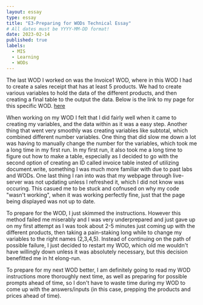 ```yaml
---
layout: essay
type: essay
title: "E3-Preparing for WODs Technical Essay"
# All dates must be YYYY-MM-DD format!
date: 2023-02-14
published: true
labels:
  - MIS
  - Learning
  - WODs
---
```

The last WOD I worked on was the Invoice1 WOD, where in this WOD I had to create a sales receipt that has at least 5 products. We had to create various variables to hold the data of the different products, and then creating a final table to the output the data.
Below is the link to my page for this specific WOD. 
[here](https://github.com/xlin-4243/ITM352_S23_repo/WODs/Invoice1)

When working on my WOD I felt that I did fairly well when it came to creating my variables, and the data within as it was a easy step. Another thing that went very smoothly was creating variables like subtotal, which combined different number variables. One thing that did slow me down a lot was having to manually change the number for the variables, which took me a long time in my first run. In my first run, it also took me a long time to figure out how to make a table, especially as I decided to go with the second option of creating an ID called invoice table insted of utilizing document.write, something I was much more familiar with due to past labs and WODs. One last thing I ran into was that my webpage through live-server was not updating unless I refreshed it, which I did not know was occuring. This casued me to be stuck and cofnused on why my code "wasn't working", when it was working perfectly fine, just that the page being displayed was not up to date. 

To prepare for the WOD, I just skimmed the instructions. However this method failed me miserably and I was very underprepared and just gave up on my first attempt as I was took about 2-5 minutes just coming up with the different products, then taking a pain-staking long while to change my variables to the right names (2,3,4,5). Instead of continuing on the path of possible failure, I just decided to restart my WOD, which old me wouldn't have willingly down unless it was absolutely necessary, but this decision benefitted me in ht elong-run. 

To prepare for my next WOD better, I am definitely going to read my WOD instructions more thoroughly next time, as well as preparing for possible prompts ahead of time, so I don't have to waste time during my WOD to come up with the answers/inputs (in this case, prepping the products and prices ahead of time).
